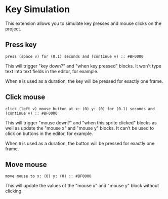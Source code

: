# Key Simulation

This extension allows you to simulate key presses and mouse clicks on the project.

## Press key

```scratch
press (space v) for (0.1) seconds and (continue v) :: #BF0000
```

This will trigger "key down?" and "when key pressed" blocks. It won't type text into text fields in the editor, for example.

When `0` is used as a duration, the key will be pressed for exactly one frame.

## Click mouse

```scratch
click (left v) mouse button at x: (0) y: (0) for (0.1) seconds and (continue v) :: #BF0000
```

This will trigger "mouse down?" and "when this sprite clicked" blocks as well as update the "mouse x" and "mouse y" blocks. It can't be used to click on buttons in the editor, for example.

When `0` is used as a duration, the button will be pressed for exactly one frame.

## Move mouse

```scratch
move mouse to x: (0) y: (0) :: #BF0000
```

This will update the values of the "mouse x" and "mouse y" block without clicking.
